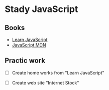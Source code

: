 # Stady JavaScript #

## Books ##
* [Learn JavaScript](https://learn.javascript.ru/)
* [JavaScript MDN](https://developer.mozilla.org/uk/docs/Web/JavaScript)

## Practic work ##
- [ ] Create home works from "Learn JavaScript"
- [ ] Create web site "Internet Stock"


